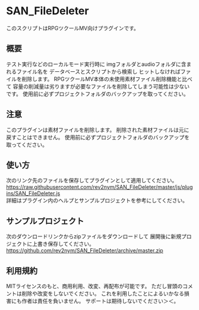 # SAN_FileDeleter
このスクリプトはRPGツクールMV向けプラグインです。

## 概要
テスト実行などのローカルモード実行時に
imgフォルダとaudioフォルダに含まれるファイル名を
データベースとスクリプトから検索し
ヒットしなければファイルを削除します。
RPGツクールMV本体の未使用素材ファイル削除機能と比べて
容量の削減量は劣りますが必要なファイルを削除してしまう可能性は少ないです。
使用前に必ずプロジェクトフォルダのバックアップを取ってください。

## 注意
このプラグインは素材ファイルを削除します。
削除された素材ファイルは元に戻すことはできません。
使用前に必ずプロジェクトフォルダのバックアップを取ってください。

## 使い方
次のリンク先のファイルを保存してプラグインとして適用してください。   
https://raw.githubusercontent.com/rev2nym/SAN_FileDeleter/master/js/plugins/SAN_FileDeleter.js   
詳細はプラグイン内のヘルプとサンプルプロジェクトを参考にしてください。   

## サンプルプロジェクト
次のダウンロードリンクからzipファイルをダウンロードして
展開後に新規プロジェクトに上書き保存してください。  
https://github.com/rev2nym/SAN_FileDeleter/archive/master.zip   

## 利用規約
MITライセンスのもと、商用利用、改変、再配布が可能です。
ただし冒頭のコメントは削除や改変をしないでください。
これを利用したことによるいかなる損害にも作者は責任を負いません。
サポートは期待しないでください＞＜。

